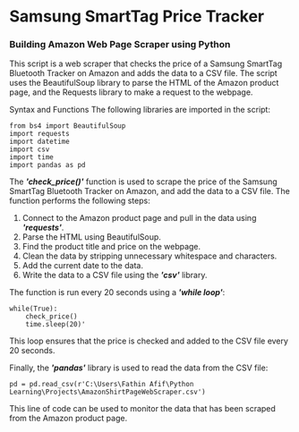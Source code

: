 # Samsung SmartTag Price Tracker
### Building Amazon Web Page Scraper using Python

This script is a web scraper that checks the price of a Samsung SmartTag Bluetooth Tracker on Amazon and adds the data to a CSV file. The script uses the BeautifulSoup library to parse the HTML of the Amazon product page, and the Requests library to make a request to the webpage.

Syntax and Functions
The following libraries are imported in the script:

    from bs4 import BeautifulSoup
    import requests
    import datetime
    import csv
    import time
    import pandas as pd
    
The ***'check_price()'*** function is used to scrape the price of the Samsung SmartTag Bluetooth Tracker on Amazon, and add the data to a CSV file. The function performs the following steps:

1. Connect to the Amazon product page and pull in the data using ***'requests'***.
2. Parse the HTML using BeautifulSoup.
3. Find the product title and price on the webpage.
4. Clean the data by stripping unnecessary whitespace and characters.
5. Add the current date to the data.
6. Write the data to a CSV file using the ***'csv'*** library.

The function is run every 20 seconds using a ***'while loop'***:

    while(True):
        check_price()
        time.sleep(20)'
        
This loop ensures that the price is checked and added to the CSV file every 20 seconds.

Finally, the ***'pandas'*** library is used to read the data from the CSV file:

    pd = pd.read_csv(r'C:\Users\Fathin Afif\Python Learning\Projects\AmazonShirtPageWebScraper.csv')
    
This line of code can be used to monitor the data that has been scraped from the Amazon product page.
